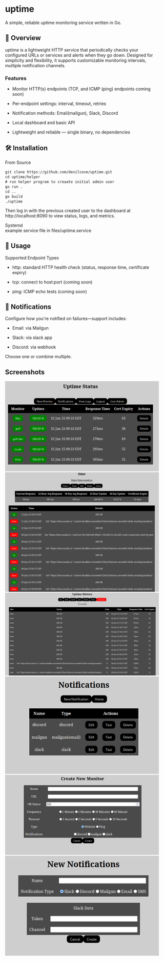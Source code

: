 # uptime 

   A simple, reliable uptime monitoring service written in Go.

## 📖 Overview

uptime is a lightweight HTTP service that periodically checks your configured URLs or services and alerts when they go down. Designed for simplicity and flexibility, it supports customizable monitoring intervals, multiple notification channels.
### Features

  * Monitor HTTP(s) endpoints (TCP, and ICMP (ping) endpoints coming soon)

  *  Per-endpoint settings: interval, timeout, retries

  * Notification methods: Email(mailgun), Slack, Discord

  *  Local dashboard and basic API

  *  Lightweight and reliable — single binary, no dependencies


## 🛠️ Installation
From Source
```
git clone https://github.com/devilcove/uptime.git
cd uptime/helper
# run helper program to creaate initial admin user
go run .
cd ..
go build
./uptime
```
Then log in with the previous created user to the dashboard at http://localhost:8090 to view status, logs, and metrics.   

Systemd  
example service file in files/uptime.service

## 🚀 Usage

Supported Endpoint Types

* http: standard HTTP health check (status, response time, certificate expiry)

* tcp: connect to host:port (coming soon)

* ping: ICMP echo tests (coming soon)

## 🧩 Notifications

Configure how you're notified on failures—support includes:

* Email: via Mailgun

* Slack: via slack app

* Discord: via webhook

Choose one or combine multiple.

## Screenshots
![status page](/files/screenshots/status.png)  
![details page](/files/screenshots/details.png)  
![history](/files/screenshots/history.png)  
![notifications](/files/screenshots/notifications.png)  
![new monitor](/files/screenshots/new_monitor.png)  
![new notification](/files/screenshots/new_notification.png)  
